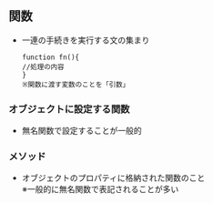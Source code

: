 ## 関数
- 一連の手続きを実行する文の集まり
  
      function fn(){
      //処理の内容
      }
      ※関数に渡す変数のことを「引数」

### オブジェクトに設定する関数
- 無名関数で設定することが一般的

### メソッド
- オブジェクトのプロパティに格納された関数のこと  
※一般的に無名関数で表記されることが多い
